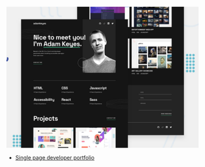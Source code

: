 ![Design preview for the Single-page developer portfolio coding challenge](./preview.jpg)

- [Single page developer portfolio](https://vercel.com/)